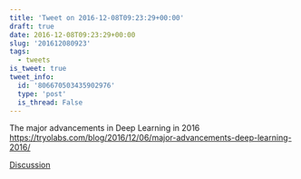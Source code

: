 ```yaml
---
title: 'Tweet on 2016-12-08T09:23:29+00:00'
draft: true
date: 2016-12-08T09:23:29+00:00
slug: '201612080923'
tags:
  - tweets
is_tweet: true
tweet_info:
  id: '806670503435902976'
  type: 'post'
  is_thread: False
---
```




The major advancements in Deep Learning in 2016 <https://tryolabs.com/blog/2016/12/06/major-advancements-deep-learning-2016/>

[Discussion](https://x.com/sytelus/status/806670503435902976)
